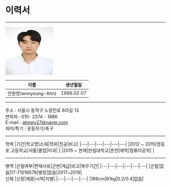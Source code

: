 # 이력서
---
<img src = 증명사진.jpg height =150 width=150>

|이름|생년월일|
|---|---|
|안원영(wonyoung-Ahn)| 1996.02.07|

---
주소 : 서울시 동작구 노량진로 6라길 13   
연락처 : 010- 2374 - 1886   
E-mail : ahnwy27@naver.com   
취미/특기 : 운동하기/축구

---
학력
|기간|학교명|소재|학위|전공|비고|
|---|---|---|---|---|---|
|2012 ~ 2015|영등포 고등학교|서울|졸업|이과| |
|2015 ~ 현재|한림대학교|춘천|재학|컴퓨터공학| |

---
병역
|군필여부|면제사유|군번|계급|비고|복무기간|
|---|---|---|---|---|---|
|군필|없음|17-71016578|병장|없음|2017~2019|   
신체
|신장|체중|시력|지병|
|---|---|---|---|
|166cm|61kg|0.2/0.4|없음|



